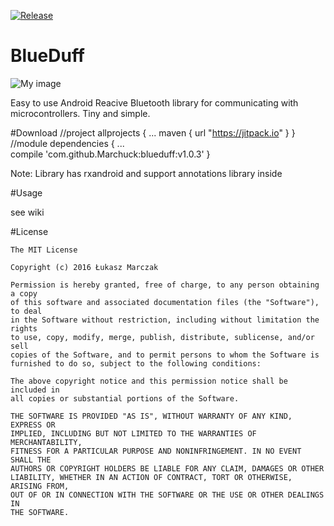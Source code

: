 [![Release](https://jitpack.io/v/Marchuck/BlueDuff.svg)](https://jitpack.io/#Marchuck/BlueDuff)
# BlueDuff

![My image](Marchuck.github.com/MagicStories/tree/master/app/src/main/res/drawable/blueduff.png)

Easy to use Android Reacive Bluetooth library for communicating with microcontrollers. Tiny and simple.

#Download
        //project 
        allprojects {
                ...
                maven { url "https://jitpack.io" }
        }
        //module
        dependencies {
                ...  
                compile 'com.github.Marchuck:blueduff:v1.0.3'
        }


Note: Library has rxandroid and support annotations library inside

#Usage

see wiki


#License

    The MIT License

    Copyright (c) 2016 Łukasz Marczak

    Permission is hereby granted, free of charge, to any person obtaining a copy
    of this software and associated documentation files (the "Software"), to deal
    in the Software without restriction, including without limitation the rights
    to use, copy, modify, merge, publish, distribute, sublicense, and/or sell
    copies of the Software, and to permit persons to whom the Software is
    furnished to do so, subject to the following conditions:

    The above copyright notice and this permission notice shall be included in
    all copies or substantial portions of the Software.

    THE SOFTWARE IS PROVIDED "AS IS", WITHOUT WARRANTY OF ANY KIND, EXPRESS OR
    IMPLIED, INCLUDING BUT NOT LIMITED TO THE WARRANTIES OF MERCHANTABILITY,
    FITNESS FOR A PARTICULAR PURPOSE AND NONINFRINGEMENT. IN NO EVENT SHALL THE
    AUTHORS OR COPYRIGHT HOLDERS BE LIABLE FOR ANY CLAIM, DAMAGES OR OTHER
    LIABILITY, WHETHER IN AN ACTION OF CONTRACT, TORT OR OTHERWISE, ARISING FROM,
    OUT OF OR IN CONNECTION WITH THE SOFTWARE OR THE USE OR OTHER DEALINGS IN
    THE SOFTWARE.
